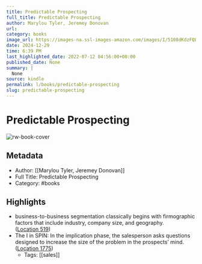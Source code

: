 ```yaml
---
title: Predictable Prospecting
full_title: Predictable Prospecting
author: Marylou Tyler, Jeremey Donovan
url: 
category: books
image_url: https://images-na.ssl-images-amazon.com/images/I/5108dKdzFQL._SL200_.jpg
date: 2024-12-29
time: 6:39 PM
last_highlighted_date: 2022-07-12 04:56:00+00:00
published_date: None
summary: |
  None
source: kindle
permalink: l/books/predictable-prospecting
slug: predictable-prospecting
---
```

# Predictable Prospecting

![rw-book-cover](https://images-na.ssl-images-amazon.com/images/I/5108dKdzFQL._SL200_.jpg)

## Metadata
- Author: [[Marylou Tyler, Jeremey Donovan]]
- Full Title: Predictable Prospecting
- Category: #books

## Highlights
- business-to-business segmentation classically begins with firmographic factors that include industry, company size, and geography. ([Location 519](https://readwise.io/to_kindle?action=open&asin=B01H5SHIYU&location=519))
- The I in SPIN: In the implication phase, the salesperson asks questions designed to increase the size of the problem in the prospects’ mind. ([Location 1775](https://readwise.io/to_kindle?action=open&asin=B01H5SHIYU&location=1775))
    - Tags: [[sales]] 


